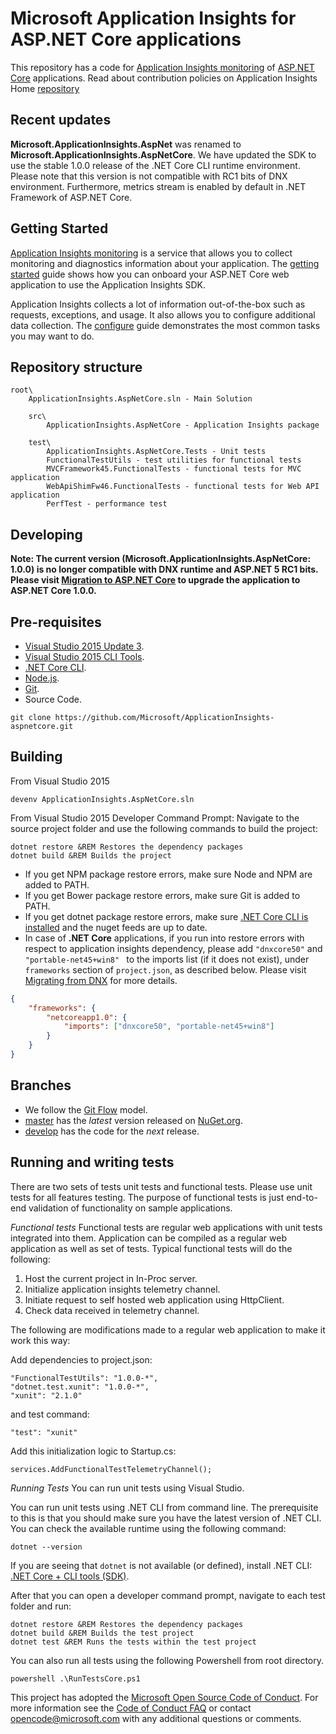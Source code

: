 Microsoft Application Insights for ASP.NET Core applications
=============================================================

This repository has a code for [Application Insights monitoring](http://azure.microsoft.com/en-us/services/application-insights/) of [ASP.NET Core](https://github.com/aspnet/home) applications. Read about contribution policies on Application Insights Home [repository](https://github.com/microsoft/ApplicationInsights-home)

Recent updates
--------------
**Microsoft.ApplicationInsights.AspNet** was renamed to **Microsoft.ApplicationInsights.AspNetCore**. We have updated the SDK to use the stable 1.0.0 release of the .NET Core CLI runtime environment. Please note that this version is not compatible with RC1 bits of DNX environment. Furthermore, metrics stream is enabled by default in .NET Framework of ASP.NET Core.

Getting Started
---------------

[Application Insights monitoring](http://azure.microsoft.com/en-us/services/application-insights/) is a service that allows you to collect monitoring and diagnostics information about your application. The [getting started](https://github.com/Microsoft/ApplicationInsights-aspnet5/wiki/Getting-Started) guide shows how you can onboard your ASP.NET Core web application to use the Application Insights SDK.

Application Insights collects a lot of information out-of-the-box such as requests, exceptions, and usage. It also allows you to configure additional data collection.  The [configure](https://github.com/Microsoft/ApplicationInsights-aspnet5/wiki/Configure) guide demonstrates the most common tasks you may want to do.


Repository structure
--------------------

```
root\
    ApplicationInsights.AspNetCore.sln - Main Solution

    src\
        ApplicationInsights.AspNetCore - Application Insights package

    test\
        ApplicationInsights.AspNetCore.Tests - Unit tests
        FunctionalTestUtils - test utilities for functional tests
        MVCFramework45.FunctionalTests - functional tests for MVC application
        WebApiShimFw46.FunctionalTests - functional tests for Web API application
        PerfTest - performance test
```

Developing
----------

**Note: The current version (Microsoft.ApplicationInsights.AspNetCore: 1.0.0) is no longer compatible with DNX runtime and ASP.NET 5 RC1 bits. Please visit [Migration to ASP.NET Core](https://docs.asp.net/en/latest/migration/index.html) to upgrade the application to ASP.NET Core 1.0.0.**

## Pre-requisites
- [Visual Studio 2015 Update 3](https://www.visualstudio.com/en-us/downloads/visual-studio-2015-downloads-vs.aspx).
- [Visual Studio 2015 CLI Tools](https://go.microsoft.com/fwlink/?LinkId=817245).
- [.NET Core CLI](https://www.microsoft.com/net/download).
- [Node.js](https://nodejs.org/download).
- [Git](http://git-scm.com/download).
- Source Code.

```
git clone https://github.com/Microsoft/ApplicationInsights-aspnetcore.git
```

## Building
From Visual Studio 2015
```
devenv ApplicationInsights.AspNetCore.sln
```

From Visual Studio 2015 Developer Command Prompt: Navigate to the source project folder and use the following commands to build the project:

```
dotnet restore &REM Restores the dependency packages
dotnet build &REM Builds the project
```
- If you get NPM package restore errors, make sure Node and NPM are added to PATH.
- If you get Bower package restore errors, make sure Git is added to PATH.
- If you get dotnet package restore errors, make sure [.NET Core CLI is installed](https://github.com/dotnet/cli/blob/rel/1.0.0/Documentation/cli-installation-scenarios.md) and the nuget feeds are up to date.
- In case of **.NET Core** applications, if you run into restore errors with respect to application insights dependency, please add ```"dnxcore50"``` and ```"portable-net45+win8" ``` to the imports list (if it does not exist), under ```frameworks``` section of ```project.json```, as described below. Please visit [Migrating from DNX](http://dotnet.github.io/docs/core-concepts/dnx-migration.html) for more details.
``` json
{
    "frameworks": {
        "netcoreapp1.0": { 
            "imports": ["dnxcore50", "portable-net45+win8"]
        }
    }
}
```

## Branches
- We follow the [Git Flow](http://nvie.com/posts/a-successful-git-branching-model) model.
- [master](https://github.com/Microsoft/ApplicationInsights-aspnetcore/tree/master) has the _latest_ version released on [NuGet.org](https://www.nuget.org/packages/Microsoft.ApplicationInsights.AspNetCore).
- [develop](https://github.com/Microsoft/ApplicationInsights-aspnetcore/tree/develop) has the code for the _next_ release.

Running and writing tests
-------------------------
There are two sets of tests unit tests and functional tests. Please use unit tests for all features testing. The purpose of functional tests is just end-to-end validation of functionality on sample applications.


*Functional tests*
Functional tests are regular web applications with unit tests integrated into them. Application can be compiled as a regular web application as well as set of tests. Typical functional tests will do the following:

1. Host the current project in In-Proc server.
2. Initialize application insights telemetry channel.
3. Initiate request to self hosted web application using HttpClient.
4. Check data received in telemetry channel.

The following are modifications made to a regular web application to make it work this way:

Add dependencies to project.json:


```
"FunctionalTestUtils": "1.0.0-*",
"dotnet.test.xunit": "1.0.0-*",
"xunit": "2.1.0"
```

and test command:

```
"test": "xunit"
```

Add this initialization logic to Startup.cs:

```
services.AddFunctionalTestTelemetryChannel();
```

*Running Tests*
You can run unit tests using Visual Studio.

You can run unit tests using .NET CLI from command line. The prerequisite to this is that you should make sure you have the latest version of .NET CLI. You can check the available runtime using the following command:
```
dotnet --version
```

If you are seeing that ```dotnet``` is not available (or defined), install .NET CLI: [.NET Core + CLI tools (SDK)](https://github.com/dotnet/cli).

After that you can open a developer command prompt, navigate to each test folder and run:
```
dotnet restore &REM Restores the dependency packages
dotnet build &REM Builds the test project
dotnet test &REM Runs the tests within the test project
```

You can also run all tests using the following Powershell from root directory.

```
powershell .\RunTestsCore.ps1
```

This project has adopted the [Microsoft Open Source Code of Conduct](https://opensource.microsoft.com/codeofconduct/). For more information see the [Code of Conduct FAQ](https://opensource.microsoft.com/codeofconduct/faq/) or contact [opencode@microsoft.com](mailto:opencode@microsoft.com) with any additional questions or comments.
